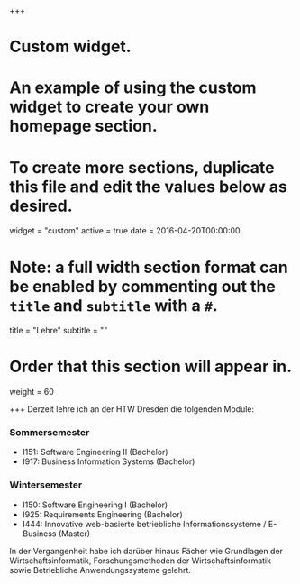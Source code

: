 +++
# Custom widget.
# An example of using the custom widget to create your own homepage section.
# To create more sections, duplicate this file and edit the values below as desired.
widget = "custom"
active = true
date = 2016-04-20T00:00:00

# Note: a full width section format can be enabled by commenting out the `title` and `subtitle` with a `#`.
title = "Lehre"
subtitle = ""

# Order that this section will appear in.
weight = 60

+++
Derzeit lehre ich an der HTW Dresden die folgenden Module:

### Sommersemester
* I151: Software Engineering II (Bachelor)
* I917: Business Information Systems (Bachelor)

### Wintersemester
* I150: Software Engineering I (Bachelor)
* I925: Requirements Engineering (Bachelor)
* I444: Innovative web-basierte betriebliche Informationssysteme / E-Business (Master)

In der Vergangenheit habe ich darüber hinaus Fächer wie Grundlagen der Wirtschaftsinformatik, Forschungsmethoden der Wirtschaftsinformatik sowie Betriebliche Anwendungssysteme gelehrt.
